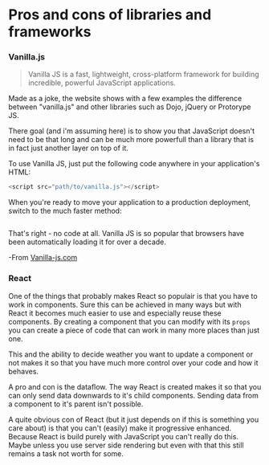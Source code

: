 # Pros and cons of libraries and frameworks

### Vanilla.js
> Vanilla JS is a fast, lightweight, cross-platform framework
for building incredible, powerful JavaScript applications.

Made as a joke, the website shows with a few examples the difference between "vanilla.js" and other libraries such as Dojo, jQuery or Protorype JS.

There goal (and i'm assuming here) is to show you that JavaScript doesn't need to be that long and can be much more powerfull than a library that is in fact just another layer on top of it.

To use Vanilla JS, just put the following code anywhere in your application's HTML:
```javascript
<script src="path/to/vanilla.js"></script>
```
When you're ready to move your application to a production deployment, switch to the much faster method:
```javascript

```

That's right - no code at all. Vanilla JS is so popular that browsers have been automatically loading it for over a decade.

-From [Vanilla-js.com]

[Vanilla-js.com]: Vanilla-js.com


### React
One of the things that probably makes React so populair is that you have to work in components. Sure this can be achieved in many ways but with React it becomes much easier to use and especially reuse these components. By creating a component that you can modify with its `props` you can create a piece of code that can work in many more places than just one.

This and the ability to decide weather you want to update a component or not makes it so that you have much more control over your code and how it behaves.

A pro and con is the dataflow. The way React is created makes it so that you can only send data downwards to it's child components. Sending data from a component to it's parent isn't possible.

A quite obvious con of React (but it just depends on if this is something you care about) is that you can't (easily) make it progressive enhanced. Because React is build purely with JavaScript you can't really do this. Maybe unless you use server side rendering but even with that this still remains a task not worth for some.